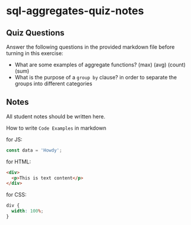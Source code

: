 # sql-aggregates-quiz-notes

## Quiz Questions

Answer the following questions in the provided markdown file before turning in this exercise:

- What are some examples of aggregate functions?
  (max) (avg) (count) (sum)
- What is the purpose of a `group by` clause?
  in order to separate the groups into different categories

## Notes

All student notes should be written here.

How to write `Code Examples` in markdown

for JS:

```javascript
const data = 'Howdy';
```

for HTML:

```html
<div>
  <p>This is text content</p>
</div>
```

for CSS:

```css
div {
  width: 100%;
}
```
